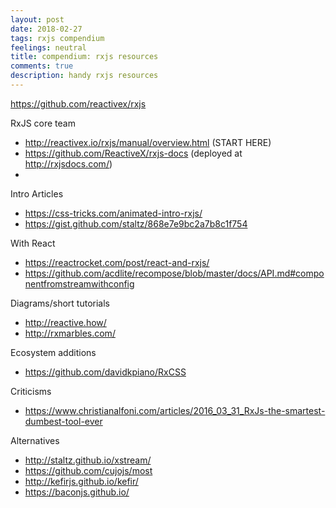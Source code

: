```yaml
---
layout: post
date: 2018-02-27
tags: rxjs compendium
feelings: neutral
title: compendium: rxjs resources
comments: true
description: handy rxjs resources
---
```


https://github.com/reactivex/rxjs

RxJS core team
- http://reactivex.io/rxjs/manual/overview.html (START HERE)
- https://github.com/ReactiveX/rxjs-docs (deployed at http://rxjsdocs.com/)
- 

Intro Articles
- https://css-tricks.com/animated-intro-rxjs/
- https://gist.github.com/staltz/868e7e9bc2a7b8c1f754

With React
- https://reactrocket.com/post/react-and-rxjs/
- https://github.com/acdlite/recompose/blob/master/docs/API.md#componentfromstreamwithconfig

Diagrams/short tutorials

- http://reactive.how/
- http://rxmarbles.com/

Ecosystem additions

- https://github.com/davidkpiano/RxCSS

Criticisms
- https://www.christianalfoni.com/articles/2016_03_31_RxJs-the-smartest-dumbest-tool-ever

Alternatives
- http://staltz.github.io/xstream/
- https://github.com/cujojs/most
- http://kefirjs.github.io/kefir/
- https://baconjs.github.io/
